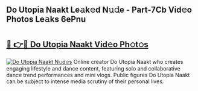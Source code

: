 ## Do Utopia Naakt Le𝚊k𝚎d N𝚞𝚍e - Part-7Cb Vid𝚎o Photos Le𝚊ks 6ePnu

# <h2><a href="http://fb4894.evod.top/?m=Do+Utopia+Naakt">🔗 👉🔴 Do Utopia Naakt Vid𝚎o Ph𝚘t𝚘s</a></h2>

[![Do Utopia Naakt N𝚞d𝚎s](https://i.imgur.com/8V9OHl7.gif)](http://fb4894.evod.top/?m=Do+Utopia+Naakt)
Online creator Do Utopia Naakt who creates engaging lifestyle and dance content, featuring solo and collaborative dance trend performances and mini vlogs. Public figures Do Utopia Naakt can be subject to intense media scrutiny of their personal lives. 

